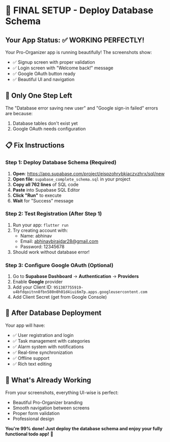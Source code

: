 # 🚀 FINAL SETUP - Deploy Database Schema

## Your App Status: ✅ WORKING PERFECTLY!

Your Pro-Organizer app is running beautifully! The screenshots show:
- ✅ Signup screen with proper validation
- ✅ Login screen with "Welcome back!" message
- ✅ Google OAuth button ready
- ✅ Beautiful UI and navigation

## 🔧 Only One Step Left

The "Database error saving new user" and "Google sign-in failed" errors are because:
1. Database tables don't exist yet
2. Google OAuth needs configuration

## 📋 Fix Instructions

### Step 1: Deploy Database Schema (Required)
1. **Open**: https://app.supabase.com/project/eispzohrybkiaczvzhrx/sql/new
2. **Open file**: `supabase_complete_schema.sql` in your project
3. **Copy all 762 lines** of SQL code
4. **Paste** into Supabase SQL Editor
5. **Click "Run"** to execute
6. **Wait** for "Success" message

### Step 2: Test Registration (After Step 1)
1. Run your app: `flutter run`
2. Try creating account with:
   - Name: abhinav
   - Email: abhinavbirajdar28@gmail.com
   - Password: 12345678
3. Should work without database error!

### Step 3: Configure Google OAuth (Optional)
1. Go to **Supabase Dashboard** → **Authentication** → **Providers**
2. Enable **Google** provider
3. Add your Client ID: `951387755919-u4bfdqoitnn8fbn580n0h01d4iui6m7p.apps.googleusercontent.com`
4. Add Client Secret (get from Google Console)

## 🎉 After Database Deployment

Your app will have:
- ✅ User registration and login
- ✅ Task management with categories
- ✅ Alarm system with notifications
- ✅ Real-time synchronization
- ✅ Offline support
- ✅ Rich text editing

## 📱 What's Already Working

From your screenshots, everything UI-wise is perfect:
- Beautiful Pro-Organizer branding
- Smooth navigation between screens
- Proper form validation
- Professional design

**You're 99% done! Just deploy the database schema and enjoy your fully functional todo app!** 🚀